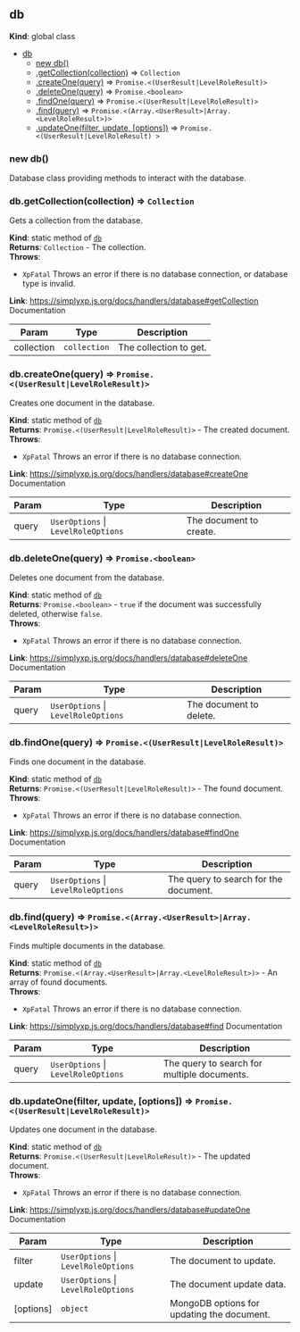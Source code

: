 <a name="db"></a>

## db

**Kind**: global class

* [db](#db)
    * [new db()](#new_db_new)
    * [.getCollection(collection)](#db.getCollection) ⇒ <code>Collection</code>
    * [.createOne(query)](#db.createOne) ⇒ <code>Promise.&lt;(UserResult\|LevelRoleResult)&gt;</code>
    * [.deleteOne(query)](#db.deleteOne) ⇒ <code>Promise.&lt;boolean&gt;</code>
    * [.findOne(query)](#db.findOne) ⇒ <code>Promise.&lt;(UserResult\|LevelRoleResult)&gt;</code>
    * [.find(query)](#db.find) ⇒ <code>Promise.&lt;(Array.&lt;UserResult&gt;\|Array.&lt;LevelRoleResult&gt;)&gt;</code>
    * [.updateOne(filter, update, [options])](#db.updateOne) ⇒ <code>Promise.&lt;(UserResult\|LevelRoleResult)
      &gt;</code>

<a name="new_db_new"></a>

### new db()

Database class providing methods to interact with the database.

<a name="db.getCollection"></a>

### db.getCollection(collection) ⇒ <code>Collection</code>

Gets a collection from the database.

**Kind**: static method of [<code>db</code>](#db)  
**Returns**: <code>Collection</code> - The collection.  
**Throws**:

- <code>XpFatal</code> Throws an error if there is no database connection, or database type is invalid.

**Link**: https://simplyxp.js.org/docs/handlers/database#getCollection Documentation

| Param      | Type                    | Description            |
|------------|-------------------------|------------------------|
| collection | <code>collection</code> | The collection to get. |

<a name="db.createOne"></a>

### db.createOne(query) ⇒ <code>Promise.&lt;(UserResult\|LevelRoleResult)&gt;</code>

Creates one document in the database.

**Kind**: static method of [<code>db</code>](#db)  
**Returns**: <code>Promise.&lt;(UserResult\|LevelRoleResult)&gt;</code> - The created document.  
**Throws**:

- <code>XpFatal</code> Throws an error if there is no database connection.

**Link**: https://simplyxp.js.org/docs/handlers/database#createOne Documentation

| Param | Type                                                      | Description             |
|-------|-----------------------------------------------------------|-------------------------|
| query | <code>UserOptions</code> \| <code>LevelRoleOptions</code> | The document to create. |

<a name="db.deleteOne"></a>

### db.deleteOne(query) ⇒ <code>Promise.&lt;boolean&gt;</code>

Deletes one document from the database.

**Kind**: static method of [<code>db</code>](#db)  
**Returns**: <code>Promise.&lt;boolean&gt;</code> - `true` if the document was successfully deleted,
otherwise `false`.  
**Throws**:

- <code>XpFatal</code> Throws an error if there is no database connection.

**Link**: https://simplyxp.js.org/docs/handlers/database#deleteOne Documentation

| Param | Type                                                      | Description             |
|-------|-----------------------------------------------------------|-------------------------|
| query | <code>UserOptions</code> \| <code>LevelRoleOptions</code> | The document to delete. |

<a name="db.findOne"></a>

### db.findOne(query) ⇒ <code>Promise.&lt;(UserResult\|LevelRoleResult)&gt;</code>

Finds one document in the database.

**Kind**: static method of [<code>db</code>](#db)  
**Returns**: <code>Promise.&lt;(UserResult\|LevelRoleResult)&gt;</code> - The found document.  
**Throws**:

- <code>XpFatal</code> Throws an error if there is no database connection.

**Link**: https://simplyxp.js.org/docs/handlers/database#findOne Documentation

| Param | Type                                                      | Description                           |
|-------|-----------------------------------------------------------|---------------------------------------|
| query | <code>UserOptions</code> \| <code>LevelRoleOptions</code> | The query to search for the document. |

<a name="db.find"></a>

### db.find(query) ⇒ <code>Promise.&lt;(Array.&lt;UserResult&gt;\|Array.&lt;LevelRoleResult&gt;)&gt;</code>

Finds multiple documents in the database.

**Kind**: static method of [<code>db</code>](#db)  
**Returns**: <code>Promise.&lt;(Array.&lt;UserResult&gt;\|Array.&lt;LevelRoleResult&gt;)&gt;</code> - An array of found
documents.  
**Throws**:

- <code>XpFatal</code> Throws an error if there is no database connection.

**Link**: https://simplyxp.js.org/docs/handlers/database#find Documentation

| Param | Type                                                      | Description                                 |
|-------|-----------------------------------------------------------|---------------------------------------------|
| query | <code>UserOptions</code> \| <code>LevelRoleOptions</code> | The query to search for multiple documents. |

<a name="db.updateOne"></a>

### db.updateOne(filter, update, [options]) ⇒ <code>Promise.&lt;(UserResult\|LevelRoleResult)&gt;</code>

Updates one document in the database.

**Kind**: static method of [<code>db</code>](#db)  
**Returns**: <code>Promise.&lt;(UserResult\|LevelRoleResult)&gt;</code> - The updated document.  
**Throws**:

- <code>XpFatal</code> Throws an error if there is no database connection.

**Link**: https://simplyxp.js.org/docs/handlers/database#updateOne Documentation

| Param     | Type                                                      | Description                                |
|-----------|-----------------------------------------------------------|--------------------------------------------|
| filter    | <code>UserOptions</code> \| <code>LevelRoleOptions</code> | The document to update.                    |
| update    | <code>UserOptions</code> \| <code>LevelRoleOptions</code> | The document update data.                  |
| [options] | <code>object</code>                                       | MongoDB options for updating the document. |

